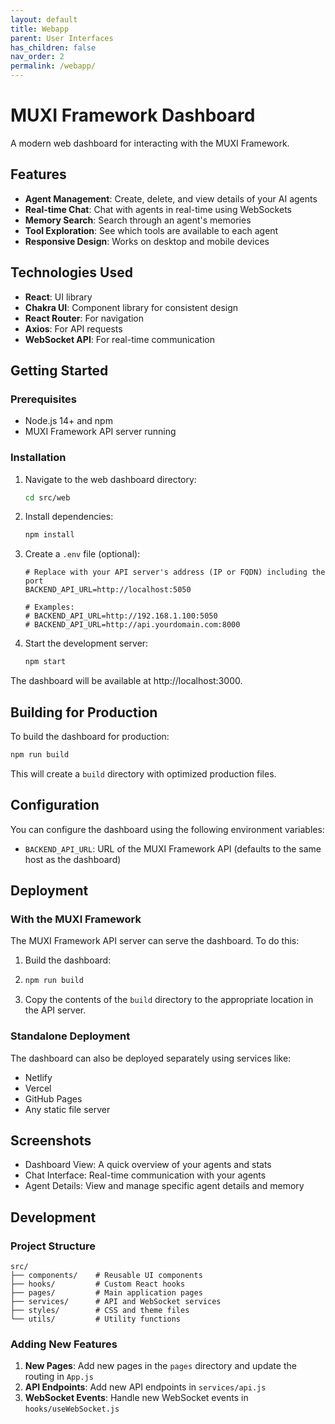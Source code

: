 ```yaml
---
layout: default
title: Webapp
parent: User Interfaces
has_children: false
nav_order: 2
permalink: /webapp/
---
```

# MUXI Framework Dashboard

A modern web dashboard for interacting with the MUXI Framework.

## Features

- **Agent Management**: Create, delete, and view details of your AI agents
- **Real-time Chat**: Chat with agents in real-time using WebSockets
- **Memory Search**: Search through an agent's memories
- **Tool Exploration**: See which tools are available to each agent
- **Responsive Design**: Works on desktop and mobile devices

## Technologies Used

- **React**: UI library
- **Chakra UI**: Component library for consistent design
- **React Router**: For navigation
- **Axios**: For API requests
- **WebSocket API**: For real-time communication

## Getting Started

### Prerequisites

- Node.js 14+ and npm
- MUXI Framework API server running

### Installation

1. Navigate to the web dashboard directory:
   ```bash
   cd src/web
   ```

2. Install dependencies:
   ```bash
   npm install
   ```

3. Create a `.env` file (optional):

   ```
   # Replace with your API server's address (IP or FQDN) including the port
   BACKEND_API_URL=http://localhost:5050

   # Examples:
   # BACKEND_API_URL=http://192.168.1.100:5050
   # BACKEND_API_URL=http://api.yourdomain.com:8000
   ```

4. Start the development server:
   ```bash
   npm start
   ```

The dashboard will be available at http://localhost:3000.

## Building for Production

To build the dashboard for production:

```bash
npm run build
```

This will create a `build` directory with optimized production files.

## Configuration

You can configure the dashboard using the following environment variables:

- `BACKEND_API_URL`: URL of the MUXI Framework API (defaults to the same host as the dashboard)

## Deployment

### With the MUXI Framework

The MUXI Framework API server can serve the dashboard. To do this:

1. Build the dashboard:
2.
   ```bash
   npm run build
   ```

2. Copy the contents of the `build` directory to the appropriate location in the API server.

### Standalone Deployment

The dashboard can also be deployed separately using services like:

- Netlify
- Vercel
- GitHub Pages
- Any static file server

## Screenshots

- Dashboard View: A quick overview of your agents and stats
- Chat Interface: Real-time communication with your agents
- Agent Details: View and manage specific agent details and memory

## Development

### Project Structure

```
src/
├── components/    # Reusable UI components
├── hooks/         # Custom React hooks
├── pages/         # Main application pages
├── services/      # API and WebSocket services
├── styles/        # CSS and theme files
└── utils/         # Utility functions
```

### Adding New Features

1. **New Pages**: Add new pages in the `pages` directory and update the routing in `App.js`
2. **API Endpoints**: Add new API endpoints in `services/api.js`
3. **WebSocket Events**: Handle new WebSocket events in `hooks/useWebSocket.js`

